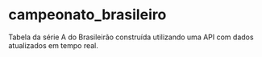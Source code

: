 # campeonato_brasileiro
Tabela da série A do Brasileirão construída utilizando uma API com dados atualizados em tempo real.
